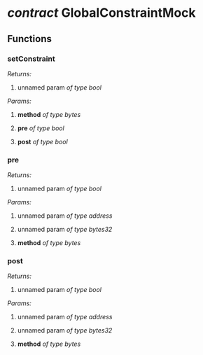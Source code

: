 
# *contract* GlobalConstraintMock 



## Functions


###  setConstraint

*Returns:*

 1. unnamed param *of type bool*


*Params:*

 1. **method** *of type bytes*

 2. **pre** *of type bool*

 3. **post** *of type bool*




###  pre

*Returns:*

 1. unnamed param *of type bool*


*Params:*

 1. unnamed param *of type address*

 2. unnamed param *of type bytes32*

 3. **method** *of type bytes*




###  post

*Returns:*

 1. unnamed param *of type bool*


*Params:*

 1. unnamed param *of type address*

 2. unnamed param *of type bytes32*

 3. **method** *of type bytes*



